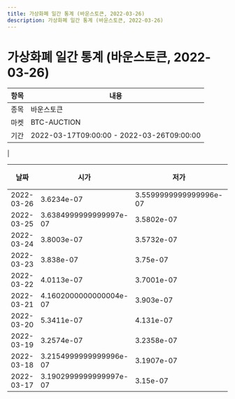```yaml
---
title: 가상화폐 일간 통계 (바운스토큰, 2022-03-26)
description: 가상화폐 일간 통계 (바운스토큰, 2022-03-26)
---
```


가상화폐 일간 통계 (바운스토큰, 2022-03-26)
===

|항목|내용|
|--|--|
|종목|바운스토큰|
|마켓|BTC-AUCTION|\i|종류|일 단위 캔들|
|기간|2022-03-17T09:00:00 - 2022-03-26T09:00:00
|

|날짜|시가|저가|고가|종가|비고|
|--|--|--|--|--|--|
|2022-03-26|3.6234e-07|3.5599999999999996e-07|3.6584999999999996e-07|3.5992e-07|    |
|2022-03-25|3.6384999999999997e-07|3.5802e-07|3.7788999999999995e-07|3.6234e-07|    |
|2022-03-24|3.8003e-07|3.5732e-07|3.8489e-07|3.6384999999999997e-07|    |
|2022-03-23|3.838e-07|3.75e-07|4.1133e-07|3.843e-07|    |
|2022-03-22|4.0113e-07|3.7001e-07|4.067e-07|3.838e-07|    |
|2022-03-21|4.1602000000000004e-07|3.903e-07|4.3665000000000004e-07|4.0113e-07|    |
|2022-03-20|5.3411e-07|4.131e-07|5.760500000000001e-07|4.1602000000000004e-07|    |
|2022-03-19|3.2574e-07|3.2358e-07|6.0392e-07|5.3013e-07|    |
|2022-03-18|3.2154999999999996e-07|3.1907e-07|3.3672e-07|3.2574e-07|    |
|2022-03-17|3.1902999999999997e-07|3.15e-07|3.3992e-07|3.2147000000000003e-07|    |
